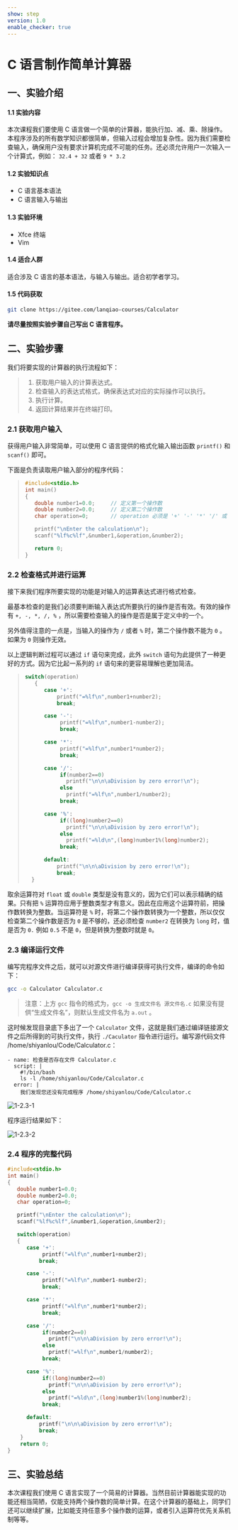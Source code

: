```yaml
---
show: step
version: 1.0
enable_checker: true
---
```


# C 语言制作简单计算器

## 一、实验介绍

#### 1.1 实验内容

本次课程我们要使用 C 语言做一个简单的计算器，能执行加、减、乘、除操作。本程序涉及的所有数学知识都很简单，但输入过程会增加复杂性。因为我们需要检查输入，确保用户没有要求计算机完成不可能的任务。还必须允许用户一次输入一个计算式，例如：
`32.4 + 32` 或者 `9 * 3.2`

#### 1.2 实验知识点

- C 语言基本语法
- C 语言输入与输出

#### 1.3 实验环境

- Xfce 终端
- Vim

#### 1.4 适合人群

适合涉及 C 语言的基本语法，与输入与输出。适合初学者学习。

#### 1.5 代码获取

```bash
git clone https://gitee.com/lanqiao-courses/Calculator
```

**请尽量按照实验步骤自己写出 C 语言程序。**

## 二、实验步骤

我们将要实现的计算器的执行流程如下：

> 1. 获取用户输入的计算表达式。
> 2. 检查输入的表达式格式，确保表达式对应的实际操作可以执行。
> 3. 执行计算。
> 4. 返回计算结果并在终端打印。

### 2.1 获取用户输入

获得用户输入非常简单，可以使用 C 语言提供的格式化输入输出函数 `printf()` 和 `scanf()` 即可。

下面是负责读取用户输入部分的程序代码：

> ```c
> #include<stdio.h>
> int main()
> {
>    double number1=0.0;     // 定义第一个操作数
>    double number2=0.0;     // 定义第二个操作数
>    char operation=0;       // operation 必须是 '+' '-' '*' '/' 或 '%'
>
>    printf("\nEnter the calculation\n");
>    scanf("%lf%c%lf",&number1,&operation,&number2);
>
>    return 0;
> }
> ```

### 2.2 检查格式并进行运算

接下来我们程序所要实现的功能是对输入的运算表达式进行格式检查。

最基本检查的是我们必须要判断输入表达式所要执行的操作是否有效。有效的操作有 `+, -, *, /, %` ，所以需要检查输入的操作是否是属于定义中的一个。

另外值得注意的一点是，当输入的操作为 `/` 或者 `%` 时，第二个操作数不能为 `0` 。如果为 `0` 则操作无效。

以上逻辑判断过程可以通过 `if` 语句来完成，此外 `switch` 语句为此提供了一种更好的方式。因为它比起一系列的 `if` 语句来的更容易理解也更加简洁。

> ```c
> switch(operation)
>    {
>       case '+':
>           printf("=%lf\n",number1+number2);
>           break;
>
>       case '-':
>            printf("=%lf\n",number1-number2);
>            break;
>
>       case '*':
>            printf("=%lf\n",number1*number2);
>            break;
>
>       case '/':
>            if(number2==0)
>              printf("\n\n\aDivision by zero error!\n");
>            else
>              printf("=%lf\n",number1/number2);
>            break;
>
>       case '%':
>            if((long)number2==0)
>              printf("\n\n\aDivision by zero error!\n");
>            else
>              printf("=%ld\n",(long)number1%(long)number2);
>            break;
>
>       default:
>           printf("\n\n\aDivision by zero error!\n");
>           break;
>   }
> ```

取余运算符对 `float` 或 `double` 类型是没有意义的，因为它们可以表示精确的结果。只有把 `%` 运算符应用于整数类型才有意义。因此在应用这个运算符前，把操作数转换为整数。当运算符是 `%` 时，将第二个操作数转换为一个整数，所以仅仅检查第二个操作数是否为 `0` 是不够的，还必须检查 `number2` 在转换为 `long` 时，值是否为 `0.` 例如 `0.5` 不是 `0`，但是转换为整数时就是 `0`。

### 2.3 编译运行文件

编写完程序文件之后，就可以对源文件进行编译获得可执行文件，编译的命令如下：

```bash
gcc -o Calculator Calculator.c
```

> 注意：上方 `gcc` 指令的格式为，`gcc -o 生成文件名 源文件名.c` 如果没有提供“生成文件名”，则默认生成文件名为 `a.out` 。

这时候发现目录底下多出了一个 `Calculator` 文件，这就是我们通过编译链接源文件之后所得到的可执行文件，执行 `./Caculator` 指令进行运行。编写源代码文件 /home/shiyanlou/Code/Calculator.c：

```checker
- name: 检查是否存在文件 Calculator.c
  script: |
    #!/bin/bash
    ls -l /home/shiyanlou/Code/Calculator.c
  error: |
    我们发现您还没有完成程序 /home/shiyanlou/Code/Calculator.c
```

![1-2.3-1](https://doc.shiyanlou.com/document-uid242676labid314timestamp1474653687726.png/wm)

程序运行结果如下：

![1-2.3-2](https://doc.shiyanlou.com/document-uid242676labid314timestamp1474652960595.png/wm)

### 2.4 程序的完整代码

```c
#include<stdio.h>
int main()
{
   double number1=0.0;
   double number2=0.0;
   char operation=0;

   printf("\nEnter the calculation\n");
   scanf("%lf%c%lf",&number1,&operation,&number2);

   switch(operation)
   {
      case '+':
           printf("=%lf\n",number1+number2);
          break;

      case '-':
           printf("=%lf\n",number1-number2);
           break;

      case '*':
           printf("=%lf\n",number1*number2);
           break;

      case '/':
           if(number2==0)
             printf("\n\n\aDivision by zero error!\n");
           else
             printf("=%lf\n",number1/number2);
           break;

      case '%':
           if((long)number2==0)
             printf("\n\n\aDivision by zero error!\n");
           else
             printf("=%ld\n",(long)number1%(long)number2);
           break;

      default:
          printf("\n\n\aDivision by zero error!\n");
          break;
    }
    return 0;
}
```

## 三、实验总结

本次课程我们使用 C 语言实现了一个简易的计算器。当然目前计算器能实现的功能还相当简陋，仅能支持两个操作数的简单计算。在这个计算器的基础上，同学们还可以继续扩展，比如能支持任意多个操作数的运算，或者引入运算符优先关系机制等等。

